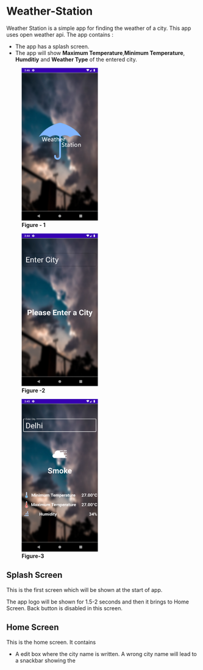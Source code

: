 # Weather-Station

Weather Station is a simple app for finding the weather of a city. This app uses open weather api. The app contains :
- The app has a splash screen.
- The app will show **Maximum Temperature**,**Minimum Temperature**, **Humditiy** and **Weather Type** of the entered city.

<figure width="25%">
	<img src="splash.png" height="400px" width="200px" alt="Splash Screen">
	<figcaption><b>Figure - 1</b></figcaption>
</figure>
<figure width="25%">
	<img src="without_selected.png" height="400px" width="200px" alt="Home Screen">
	<figcaption><b>Figure -2</b></figcaption>
</figure>
<figure width="25%">
	<img src="weather_data.png" height="400px" width="200px" alt="Home Screen">
	<figcaption><b>Figure-3</b></figcaption>
</figure>

## Splash Screen
This is the first screen which will be shown at the start of app.

The app logo will be shown for 1.5-2 seconds and then it brings to Home Screen. Back button is disabled in this screen.

## Home Screen
This is the home screen. It contains
- A edit box where the city name is written. A wrong city name will lead to a snackbar showing the 

<!--stackedit_data:
eyJoaXN0b3J5IjpbLTE5MDM1OTI1ODYsMjUxNzIyMjUsLTg5Nz
E0MzA4Miw3NTY2NjI4NzcsMTk4NjY1NDY2Nl19
-->